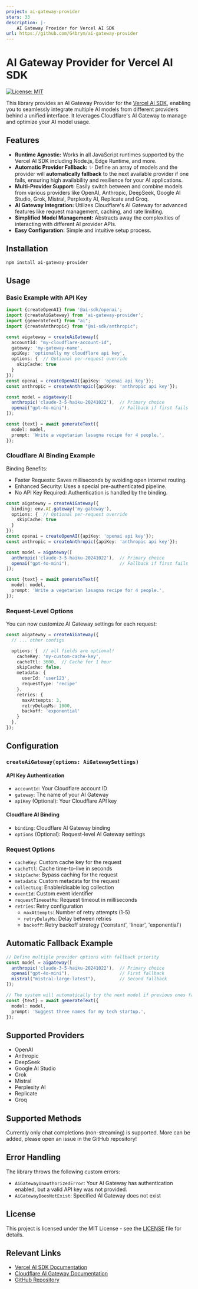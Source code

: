```yaml
---
project: ai-gateway-provider
stars: 33
description: |-
    AI Gateway Provider for Vercel AI SDK
url: https://github.com/G4brym/ai-gateway-provider
---
```


# AI Gateway Provider for Vercel AI SDK

[![License: MIT](https://img.shields.io/badge/License-MIT-yellow.svg)](https://opensource.org/licenses/MIT)

This library provides an AI Gateway Provider for the [Vercel AI SDK](https://sdk.vercel.ai/docs), enabling you to seamlessly integrate multiple AI models from different providers behind a unified interface. It leverages Cloudflare's AI Gateway to manage and optimize your AI model usage.

## Features

* **Runtime Agnostic:** Works in all JavaScript runtimes supported by the Vercel AI SDK including Node.js, Edge Runtime, and more.
* **Automatic Provider Fallback:** ✨ Define an array of models and the provider will **automatically fallback** to the next available provider if one fails, ensuring high availability and resilience for your AI applications.
* **Multi-Provider Support:** Easily switch between and combine models from various providers like OpenAI, Anthropic, DeepSeek, Google AI Studio, Grok, Mistral, Perplexity AI, Replicate and Groq.
* **AI Gateway Integration:** Utilizes Cloudflare's AI Gateway for advanced features like request management, caching, and rate limiting.
* **Simplified Model Management:** Abstracts away the complexities of interacting with different AI provider APIs.
* **Easy Configuration:** Simple and intuitive setup process.

## Installation

```bash
npm install ai-gateway-provider
```

## Usage

### Basic Example with API Key

```typescript
import {createOpenAI} from '@ai-sdk/openai';
import {createAiGateway} from 'ai-gateway-provider';
import {generateText} from "ai";
import {createAnthropic} from "@ai-sdk/anthropic";

const aigateway = createAiGateway({
  accountId: "my-cloudflare-account-id",
  gateway: 'my-gateway-name',
  apiKey: 'optionally my cloudflare api key',
  options: {  // Optional per-request override
    skipCache: true
  }
});
const openai = createOpenAI({apiKey: 'openai api key'});
const anthropic = createAnthropic({apiKey: 'anthropic api key'});

const model = aigateway([
  anthropic('claude-3-5-haiku-20241022'),  // Primary choice
  openai("gpt-4o-mini"),                   // Fallback if first fails
]);

const {text} = await generateText({
  model: model,
  prompt: 'Write a vegetarian lasagna recipe for 4 people.',
});
```

### Cloudflare AI Binding Example

Binding Benefits:
- Faster Requests: Saves milliseconds by avoiding open internet routing.
- Enhanced Security: Uses a special pre-authenticated pipeline.
- No API Key Required: Authentication is handled by the binding.

```typescript
const aigateway = createAiGateway({
  binding: env.AI.gateway('my-gateway'),
  options: {  // Optional per-request override
    skipCache: true
  }
});
const openai = createOpenAI({apiKey: 'openai api key'});
const anthropic = createAnthropic({apiKey: 'anthropic api key'});

const model = aigateway([
  anthropic('claude-3-5-haiku-20241022'),  // Primary choice
  openai("gpt-4o-mini"),                   // Fallback if first fails
]);

const {text} = await generateText({
  model: model,
  prompt: 'Write a vegetarian lasagna recipe for 4 people.',
});
```

### Request-Level Options

You can now customize AI Gateway settings for each request:

```typescript
const aigateway = createAiGateway({
  // ... other configs

  options: {  // all fields are optional!
    cacheKey: 'my-custom-cache-key',
    cacheTtl: 3600,  // Cache for 1 hour
    skipCache: false,
    metadata: {
      userId: 'user123',
      requestType: 'recipe'
    },
    retries: {
      maxAttempts: 3,
      retryDelayMs: 1000,
      backoff: 'exponential'
    }
  },
});
```

## Configuration

### `createAiGateway(options: AiGatewaySettings)`

#### API Key Authentication
* `accountId`: Your Cloudflare account ID
* `gateway`: The name of your AI Gateway
* `apiKey` (Optional): Your Cloudflare API key

#### Cloudflare AI Binding
* `binding`: Cloudflare AI Gateway binding
* `options` (Optional): Request-level AI Gateway settings

### Request Options

* `cacheKey`: Custom cache key for the request
* `cacheTtl`: Cache time-to-live in seconds
* `skipCache`: Bypass caching for the request
* `metadata`: Custom metadata for the request
* `collectLog`: Enable/disable log collection
* `eventId`: Custom event identifier
* `requestTimeoutMs`: Request timeout in milliseconds
* `retries`: Retry configuration
  * `maxAttempts`: Number of retry attempts (1-5)
  * `retryDelayMs`: Delay between retries
  * `backoff`: Retry backoff strategy ('constant', 'linear', 'exponential')

## Automatic Fallback Example

```typescript
// Define multiple provider options with fallback priority
const model = aigateway([
  anthropic('claude-3-5-haiku-20241022'),  // Primary choice
  openai("gpt-4o-mini"),                   // First fallback
  mistral("mistral-large-latest"),         // Second fallback
]);

// The system will automatically try the next model if previous ones fail
const {text} = await generateText({
  model: model,
  prompt: 'Suggest three names for my tech startup.',
});
```

## Supported Providers

* OpenAI
* Anthropic
* DeepSeek
* Google AI Studio
* Grok
* Mistral
* Perplexity AI
* Replicate
* Groq

## Supported Methods

Currently only chat completions (non-streaming) is supported.
More can be added, please open an issue in the GitHub repository!

## Error Handling

The library throws the following custom errors:

* `AiGatewayUnauthorizedError`: Your AI Gateway has authentication enabled, but a valid API key was not provided.
* `AiGatewayDoesNotExist`: Specified AI Gateway does not exist

## License

This project is licensed under the MIT License - see the [LICENSE](LICENSE) file for details.

## Relevant Links

* [Vercel AI SDK Documentation](https://sdk.vercel.ai/docs)
* [Cloudflare AI Gateway Documentation](https://developers.cloudflare.com/ai-gateway/)
* [GitHub Repository](https://github.com/G4brym/ai-gateway-provider)

